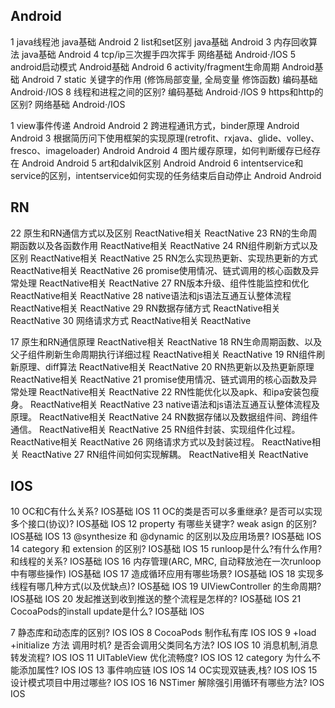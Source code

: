 ## Android
1	java线程池	java基础	Android
2	list和set区别	java基础	Android
3	内存回收算法	java基础	Android
4	tcp/ip三次握手四次挥手 网络基础	Android·/IOS
5	android启动模式	Android基础	Android
6	activity/fragment生命周期	Android基础	Android
7	static 关键字的作用 (修饰局部变量, 全局变量 修饰函数)	编码基础	Android·/IOS
8	线程和进程之间的区别?	编码基础	Android·/IOS
9	https和http的区别?	网络基础	Android·/IOS

1	view事件传递	Android	Android
2	跨进程通讯方式，binder原理	Android	Android
3	根据简历问下使用框架的实现原理(retrofit、rxjava、glide、volley、fresco、imageloader)	Android	Android
4	图片缓存原理，如何判断缓存已经存在	Android	Android
5
art和dalvik区别
Android	Android
6	intentservice和service的区别，intentservice如何实现的任务结束后自动停止	Android	Android

## RN
22	原生和RN通信方式以及区别	ReactNative相关	ReactNative
23	RN的生命周期函数以及各函数作用	ReactNative相关	ReactNative
24	RN组件刷新方式以及区别	ReactNative相关	ReactNative
25	RN怎么实现热更新、实现热更新的方式  ReactNative相关	ReactNative
26	promise使用情况、链式调用的核心函数及异常处理	ReactNative相关	ReactNative
27	RN版本升级、组件性能监控和优化	ReactNative相关	ReactNative
28	native语法和js语法互通互认整体流程	ReactNative相关	ReactNative
29	RN数据存储方式	ReactNative相关	ReactNative
30	网络请求方式  ReactNative相关	ReactNative

17
原生和RN通信原理	ReactNative相关	ReactNative
18	RN生命周期函数、以及父子组件刷新生命周期执行详细过程	ReactNative相关	ReactNative
19	RN组件刷新原理、diff算法	ReactNative相关	ReactNative
20
RN热更新以及热更新原理
ReactNative相关	ReactNative
21	promise使用情况、链式调用的核心函数及异常处理	ReactNative相关	ReactNative
22	RN性能优化以及apk、和ipa安装包瘦身。	ReactNative相关	ReactNative
23	native语法和js语法互通互认整体流程及原理。	ReactNative相关	ReactNative
24	RN数据存储以及数据组件间、跨组件通信。	ReactNative相关	ReactNative
25	RN组件封装、实现组件化过程。	ReactNative相关	ReactNative
26	网络请求方式以及封装过程。	ReactNative相关	ReactNative
27	RN组件间如何实现解耦。	ReactNative相关	ReactNative


## IOS
10	OC和C有什么关系?	IOS基础	IOS
11	OC的类是否可以多重继承? 是否可以实现多个接口(协议)?	IOS基础	IOS
12	property 有哪些关键字? weak asign 的区别? 	IOS基础	IOS
13	@synthesize 和 @dynamic 的区别以及应用场景?	IOS基础	IOS
14	category 和 extension 的区别?	IOS基础	IOS
15	runloop是什么?有什么作用?和线程的关系?	IOS基础	IOS
16	内存管理(ARC, MRC, 自动释放池在一次runloop中有哪些操作)	IOS基础	IOS
17	造成循环应用有哪些场景?	IOS基础	IOS
18	实现多线程有哪几种方式(以及优缺点)?	IOS基础	IOS
19	UIViewController 的生命周期?	IOS基础	IOS
20	发起推送到收到推送的整个流程是怎样的?	IOS基础	IOS
21	CocoaPods的install update是什么? 	IOS基础	IOS

7	静态库和动态库的区别?	IOS	IOS
8	CocoaPods 制作私有库	IOS	IOS
9	+load +initialize 方法  调用时机? 是否会调用父类同名方法?	IOS	IOS
10	消息机制,消息转发流程?	IOS	IOS
11	UITableView 优化流畅度?	IOS	IOS
12	category 为什么不能添加属性?	IOS	IOS
13	事件响应链	IOS	IOS
14	OC实现双链表,栈?	IOS	IOS
15	设计模式项目中用过哪些?	IOS	IOS
16	NSTimer 解除强引用循环有哪些方法?	IOS	IOS
